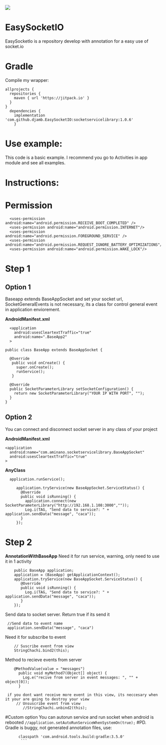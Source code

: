 [![](https://jitpack.io/v/djamb/EasySocketIO.svg)](https://jitpack.io/#djamb/EasySocketIO)
# EasySocketIO
EasySocketIo is a repository develop with annotation for a easy use of socket.io


# Gradle
Compile my wrapper:

```
allprojects {
  repositories {
    maven { url 'https://jitpack.io' }
  }
}
  dependencies {
    implementation 'com.github.djamb.EasySocketIO:socketservicelibrary:1.0.6'
	}

```

# Use example:
This code is a basic example. I recommend you go to Activities in app module and see all examples.


# Instructions:

# Permission
```
  <uses-permission android:name="android.permission.RECEIVE_BOOT_COMPLETED" />
  <uses-permission android:name="android.permission.INTERNET"/>
  <uses-permission android:name="android.permission.FOREGROUND_SERVICE" />
  <uses-permission android:name="android.permission.REQUEST_IGNORE_BATTERY_OPTIMIZATIONS"/>
  <uses-permission android:name="android.permission.WAKE_LOCK"/>
```

# Step 1

## Option 1
Baseapp extends BaseAppSocket and set your socket url, SocketGeneralEvents is not necessary, its a class for control general event in application enviorement.


**AndroidManifest.xml**
```
  <application
    android:usesCleartextTraffic="true"
    android:name=".BaseApp2"
  >

```

```
public class BaseApp extends BaseAppSocket {

  @Override
   public void onCreate() {
     super.onCreate();
     runService();
   }

  @Override
  public SocketParameterLibrary setSocketConfiguration() {
    return new SocketParameterLibrary("YOUR IP WITH PORT", "");
  }
}
```
## Option 2
You can connect and disconnect socket server in any class of your project

**AndroidManifest.xml**
```
<application
  android:name="com.aminano.socketservicelibrary.BaseAppSocket"
  android:usesCleartextTraffic="true"
>
```
**AnyClass**
```
  application.runService();

     application.tryService(new BaseAppSocket.ServiceStatus() {
       @Override
       public void isRunning() {
         application.connect(new SocketParameterLibrary("http://192.168.1.108:3000",""));
         Log.i(TAG, "Send data to service?: " + application.sendData("message", "caca"));
       }
     });
```

# Step 2
**AnnotationWithBaseApp**
Need it for run service, warning, only need to use it in 1 activity
```
    public BaseApp application;
    application = (BaseApp) getApplicationContext();
    application.tryService(new BaseAppSocket.ServiceStatus() {
       @Override
       public void isRunning() {
         Log.i(TAG, "Send data to service?: " + application.sendData("message", "caca"));
       }
    });
```

Send data to socket server. Return true if its send it
   ```
    //Send data to event name
    application.sendData("message", "caca")
```

Need it for subscribe to event
```
    // Suscribe event from view
    StringChachi.bind2(this);
```

Method to recieve events from server
```
    @MethodValue(value = "messages")
      public void myMethod7(Object[] object) {
        Log.e("recive from server in event messages: ", "" + object[0]);
      }
```

```
 if you dont want receive more event in this view, its neccesary when it your are going to destroy your view
     // Unsuscribe event from view
        //StringChachi.unbind2(this);
```


#Custom option
    You can autorun service and run socket when android is rebooted
    ```
    //application.setAutoRunServiceWhenSystemOn(true);
    ```
#PD. Gradle is buggy, not generated annotation files, use:
  ```
        classpath 'com.android.tools.build:gradle:3.5.0'
         ```